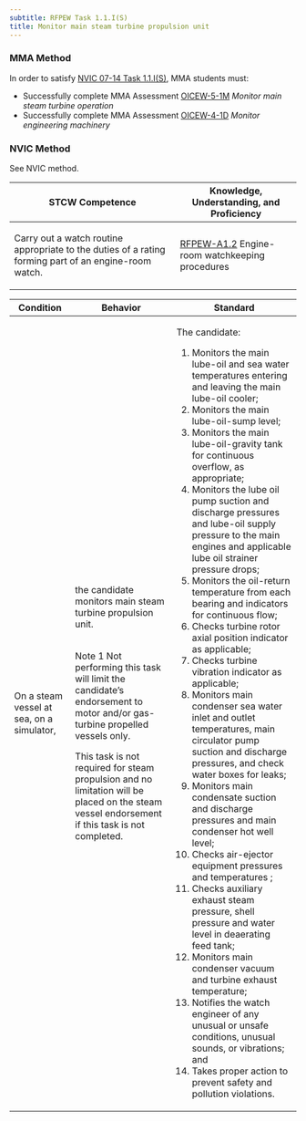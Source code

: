```yaml
---
subtitle: RFPEW Task 1.1.I(S) 
title: Monitor main steam turbine propulsion unit
---
```



### MMA Method

In order to satisfy  [NVIC 07-14  Task  1.1.I(S)]({{site.baseurl}}/assets/images/nvic-07-14.pdf), MMA students must:

* Successfully complete MMA Assessment [OICEW-5-1M]({{site.baseurl}}/assessments/Engine/OICEW-5-1M) *Monitor main steam turbine operation*
* Successfully complete MMA Assessment [OICEW-4-1D]({{site.baseurl}}/assessments/Engine/OICEW-4-1D) *Monitor engineering machinery*


### NVIC Method

<a onclick="togglevisibility('nvic_methods')" >See NVIC method.</a>

<div id='nvic_methods' class='hide'>

<table>
<thead>
<tr>
<th class='forty'> STCW Competence </th>
<th class='sixty'> Knowledge, Understanding, and Proficiency </th>
</tr>
</thead>




<tbody>
<tr><td markdown='1'>

Carry out a watch routine appropriate to the duties of a rating forming part of an engine-room watch.

</td><td markdown='1'>

[RFPEW-A1.2](../../tables/34.html#RFPEW-A1.2) Engine-room watchkeeping procedures

</td></tr>


</tbody>
</table>


<table>
<thead>
<tr><th class='twenty'>  Condition </th><th class='twenty'> Behavior </th><th  class='sixty'>Standard </th></tr>
</thead>
<tbody >



<tr><td markdown='1'>

On a steam vessel at sea, on a simulator,

</td><td markdown='1'>

the candidate monitors main steam turbine propulsion unit.

<br>

<div class="tooltip">Note 1
<span class="tooltiptext">
Not performing this task will limit the candidate’s endorsement to motor and/or gas-turbine propelled vessels only.

This task is not required for steam propulsion and no limitation will be placed on the steam vessel endorsement if this task is not completed.
</span>
</div>


</td><td markdown='1'>

The candidate:

1. Monitors the main lube-oil and sea water temperatures entering and leaving the main lube-oil cooler;
2. Monitors the main lube-oil-sump level;
3. Monitors the main lube-oil-gravity tank for continuous overflow, as appropriate;
4. Monitors the lube oil pump suction and discharge pressures and lube-oil supply pressure to the main engines and applicable lube oil strainer pressure drops;
5. Monitors the oil-return temperature from each bearing and indicators for continuous flow;
6. Checks turbine rotor axial position indicator as applicable;
7. Checks turbine vibration indicator as applicable;
8. Monitors main condenser sea water inlet and outlet temperatures, main circulator pump suction and discharge pressures, and check water boxes for leaks;
9. Monitors main condensate suction and discharge pressures and main condenser hot well level;
10. Checks air-ejector equipment pressures and temperatures ;
11. Checks auxiliary exhaust steam pressure, shell pressure and water level in deaerating feed tank;
12. Monitors main condenser vacuum and turbine exhaust temperature;
13. Notifies the watch engineer of any unusual or unsafe conditions, unusual sounds, or vibrations; and
14. Takes proper action to prevent safety and pollution violations.

</td></tr>
</tbody>
</table>
</div>
